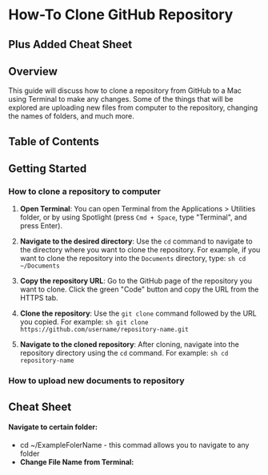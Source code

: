 # How-To Clone GitHub Repository
## Plus Added Cheat Sheet

## Overview
  This guide will discuss how to clone a repository from GitHub to a Mac
  using Terminal to make any changes. Some of the things that will be
  explored are uploading new files from computer to the repository, changing
  the names of folders, and much more.

## Table of Contents


## Getting Started

### How to clone a repository to computer
  1. **Open Terminal**: You can open Terminal from the Applications > Utilities
    folder, or by using Spotlight (press `Cmd + Space`, type "Terminal", and press
    Enter).

  2. **Navigate to the desired directory**: Use the `cd` command to navigate to
    the directory where you want to clone the repository. For example, if you want
    to clone the repository into the `Documents` directory, type:
    ```sh
    cd ~/Documents
    ```

  3. **Copy the repository URL**: Go to the GitHub page of the repository you
    want to clone. Click the green "Code" button and copy the URL from the HTTPS
    tab.

  4. **Clone the repository**: Use the `git clone` command followed by the URL
    you copied. For example:
    ```sh
    git clone https://github.com/username/repository-name.git
    ```

  5. **Navigate to the cloned repository**: After cloning, navigate into the
    repository directory using the `cd` command. For example:
    ```sh
    cd repository-name
    ```
### How to upload new documents to repository


## Cheat Sheet
#### Navigate to certain folder:
  * cd ~/ExampleFolerName - this commad allows you to navigate to any folder
* __Change File Name from Terminal:__
